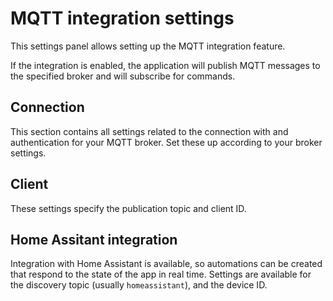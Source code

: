 # MQTT integration settings
This settings panel allows setting up the MQTT integration feature.

If the integration is enabled, the application will publish MQTT messages to the specified broker and will subscribe for commands.

## Connection
This section contains all settings related to the connection with and authentication for your MQTT broker. Set these up according to your broker settings.

## Client
These settings specify the publication topic and client ID.

## Home Assitant integration
Integration with Home Assistant is available, so automations can be created that respond to the state of the app in real time. Settings are available for the discovery topic (usually `homeassistant`), and the device ID.

